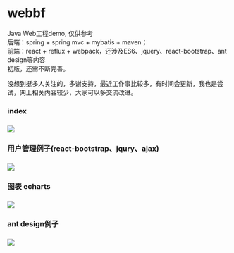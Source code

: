 # webbf</br>
Java Web工程demo, 仅供参考</br>
后端：spring + spring mvc + mybatis + maven；</br>
前端：react + reflux + webpack，还涉及ES6、jquery、react-bootstrap、ant design等内容</br>
初版，还需不断完善。</br>

没想到挺多人关注的，多谢支持，最近工作事比较多，有时间会更新，我也是尝试，网上相关内容较少，大家可以多交流改进。

<h3>index<h3>
<img src="https://github.com/peterchenhdu/webbf/blob/master/doc/index.jpg">
<h3>用户管理例子(react-bootstrap、jqury、ajax)<h3>
<img src="https://github.com/peterchenhdu/webbf/blob/master/doc/usermgt.jpg">
<h3>图表 echarts<h3>
<img src="https://github.com/peterchenhdu/webbf/blob/master/doc/chart.jpg">
<h3>ant design例子<h3>
<img src="https://github.com/peterchenhdu/webbf/blob/master/doc/antd.jpg">

